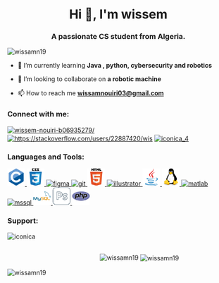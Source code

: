 <h1 align="center">Hi 👋, I'm wissem</h1>
<h3 align="center">A passionate CS student from Algeria.</h3>

<p align="left"> <img src="https://komarev.com/ghpvc/?username=wissamn19&label=Profile%20views&color=0e75b6&style=flat" alt="wissamn19" /> </p>

- 🌱 I’m currently learning **Java , python, cybersecurity and robotics**

- 👯 I’m looking to collaborate on **a robotic machine**

- 📫 How to reach me **wissamnouiri03@gmail.com**

<h3 align="left">Connect with me:</h3>
<p align="left">
<a href="https://linkedin.com/in/wissem-nouiri-b06935279/" target="blank"><img align="center" src="https://raw.githubusercontent.com/rahuldkjain/github-profile-readme-generator/master/src/images/icons/Social/linked-in-alt.svg" alt="wissem-nouiri-b06935279/" height="30" width="40" /></a>
<a href="https://stackoverflow.com/users/https://stackoverflow.com/users/22887420/wis" target="blank"><img align="center" src="https://raw.githubusercontent.com/rahuldkjain/github-profile-readme-generator/master/src/images/icons/Social/stack-overflow.svg" alt="https://stackoverflow.com/users/22887420/wis" height="30" width="40" /></a>
<a href="https://www.behance.net/iconica_4" target="blank"><img align="center" src="https://raw.githubusercontent.com/rahuldkjain/github-profile-readme-generator/master/src/images/icons/Social/behance.svg" alt="iconica_4" height="30" width="40" /></a>
</p>

<h3 align="left">Languages and Tools:</h3>
<p align="left"> <a href="https://www.cprogramming.com/" target="_blank" rel="noreferrer"> <img src="https://raw.githubusercontent.com/devicons/devicon/master/icons/c/c-original.svg" alt="c" width="40" height="40"/> </a> <a href="https://www.w3schools.com/css/" target="_blank" rel="noreferrer"> <img src="https://raw.githubusercontent.com/devicons/devicon/master/icons/css3/css3-original-wordmark.svg" alt="css3" width="40" height="40"/> </a> <a href="https://www.figma.com/" target="_blank" rel="noreferrer"> <img src="https://www.vectorlogo.zone/logos/figma/figma-icon.svg" alt="figma" width="40" height="40"/> </a> <a href="https://git-scm.com/" target="_blank" rel="noreferrer"> <img src="https://www.vectorlogo.zone/logos/git-scm/git-scm-icon.svg" alt="git" width="40" height="40"/> </a> <a href="https://www.w3.org/html/" target="_blank" rel="noreferrer"> <img src="https://raw.githubusercontent.com/devicons/devicon/master/icons/html5/html5-original-wordmark.svg" alt="html5" width="40" height="40"/> </a> <a href="https://www.adobe.com/in/products/illustrator.html" target="_blank" rel="noreferrer"> <img src="https://www.vectorlogo.zone/logos/adobe_illustrator/adobe_illustrator-icon.svg" alt="illustrator" width="40" height="40"/> </a> <a href="https://www.java.com" target="_blank" rel="noreferrer"> <img src="https://raw.githubusercontent.com/devicons/devicon/master/icons/java/java-original.svg" alt="java" width="40" height="40"/> </a> <a href="https://www.linux.org/" target="_blank" rel="noreferrer"> <img src="https://raw.githubusercontent.com/devicons/devicon/master/icons/linux/linux-original.svg" alt="linux" width="40" height="40"/> </a> <a href="https://www.mathworks.com/" target="_blank" rel="noreferrer"> <img src="https://upload.wikimedia.org/wikipedia/commons/2/21/Matlab_Logo.png" alt="matlab" width="40" height="40"/> </a> <a href="https://www.microsoft.com/en-us/sql-server" target="_blank" rel="noreferrer"> <img src="https://www.svgrepo.com/show/303229/microsoft-sql-server-logo.svg" alt="mssql" width="40" height="40"/> </a> <a href="https://www.mysql.com/" target="_blank" rel="noreferrer"> <img src="https://raw.githubusercontent.com/devicons/devicon/master/icons/mysql/mysql-original-wordmark.svg" alt="mysql" width="40" height="40"/> </a> <a href="https://www.photoshop.com/en" target="_blank" rel="noreferrer"> <img src="https://raw.githubusercontent.com/devicons/devicon/master/icons/photoshop/photoshop-line.svg" alt="photoshop" width="40" height="40"/> </a> <a href="https://www.php.net" target="_blank" rel="noreferrer"> <img src="https://raw.githubusercontent.com/devicons/devicon/master/icons/php/php-original.svg" alt="php" width="40" height="40"/> </a> </p>

<h3 align="left">Support:</h3>
<p><a href="https://ko-fi.com/iconica"> <img align="left" src="https://cdn.ko-fi.com/cdn/kofi3.png?v=3" height="50" width="210" alt="iconica" /></a></p><br><br>

<p><img align="left" src="https://github-readme-stats.vercel.app/api/top-langs?username=wissamn19&show_icons=true&locale=en&layout=compact" alt="wissamn19" /></p>

<p>&nbsp;<img align="center" src="https://github-readme-stats.vercel.app/api?username=wissamn19&show_icons=true&locale=en" alt="wissamn19" /></p>

<p><img align="center" src="https://github-readme-streak-stats.herokuapp.com/?user=wissamn19&" alt="wissamn19" /></p>

